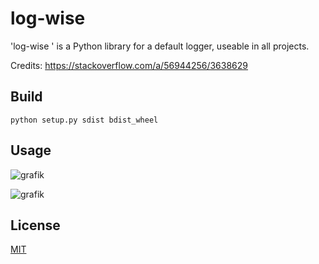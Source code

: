 # log-wise 

'log-wise ' is a Python library for a default logger, useable in all projects.

Credits: https://stackoverflow.com/a/56944256/3638629

## Build

`
python setup.py sdist bdist_wheel
`

## Usage

![grafik](https://github.com/klaus-moser/logging/assets/60796711/7865eaf7-3b16-439e-9e5d-e2b2a5f03696)

![grafik](https://github.com/klaus-moser/logging/assets/60796711/007114a9-f8f9-4886-8a2b-2a0fd38cde21)

## License

[MIT](https://choosealicense.com/licenses/mit/)
